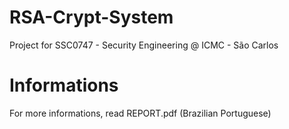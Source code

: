 # RSA-Crypt-System
Project for SSC0747 - Security Engineering @ ICMC - São Carlos

# Informations 
For more informations, read REPORT.pdf (Brazilian Portuguese)
